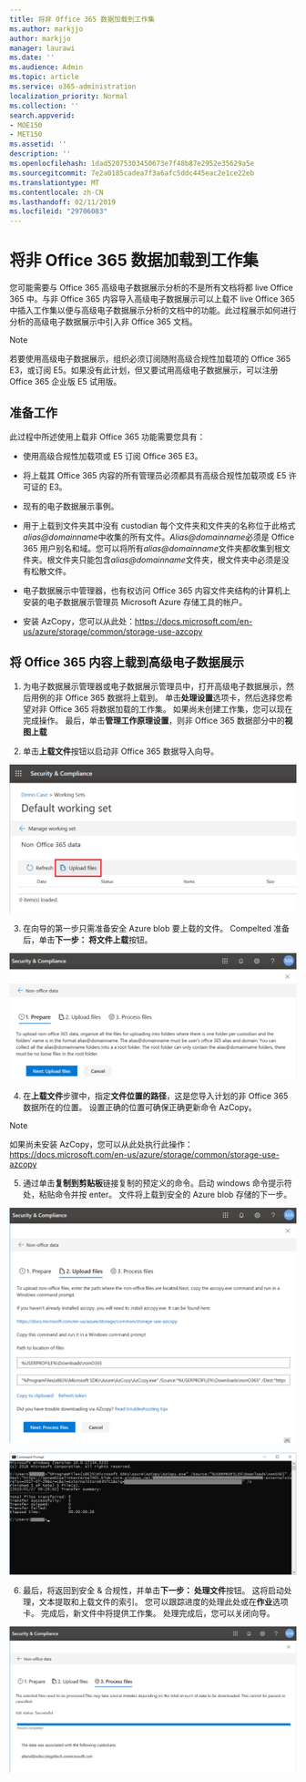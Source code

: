 ```yaml
---
title: 将非 Office 365 数据加载到工作集
ms.author: markjjo
author: markjjo
manager: laurawi
ms.date: ''
ms.audience: Admin
ms.topic: article
ms.service: o365-administration
localization_priority: Normal
ms.collection: ''
search.appverid:
- MOE150
- MET150
ms.assetid: ''
description: ''
ms.openlocfilehash: 1dad52075303450673e7f48b87e2952e35629a5e
ms.sourcegitcommit: 7e2a0185cadea7f3a6afc5ddc445eac2e1ce22eb
ms.translationtype: MT
ms.contentlocale: zh-CN
ms.lasthandoff: 02/11/2019
ms.locfileid: "29706083"
---
```

# <a name="load-non-office-365-data-into-a-working-set"></a>将非 Office 365 数据加载到工作集

您可能需要与 Office 365 高级电子数据展示分析的不是所有文档将都 live Office 365 中。与非 Office 365 内容导入高级电子数据展示可以上载不 live Office 365 中插入工作集以便与高级电子数据展示分析的文档中的功能。此过程展示如何进行分析的高级电子数据展示中引入非 Office 365 文档。

>[!Note]
>若要使用高级电子数据展示，组织必须订阅随附高级合规性加载项的 Office 365 E3，或订阅 E5。如果没有此计划，但又要试用高级电子数据展示，可以注册 Office 365 企业版 E5 试用版。

## <a name="before-you-begin"></a>准备工作
此过程中所述使用上载非 Office 365 功能需要您具有：

- 使用高级合规性加载项或 E5 订阅 Office 365 E3。

- 将上载其 Office 365 内容的所有管理员必须都具有高级合规性加载项或 E5 许可证的 E3。

- 现有的电子数据展示事例。

- 用于上载到文件夹其中没有 custodian 每个文件夹和文件夹的名称位于此格式*alias@domainname*中收集的所有文件。*Alias@domainname*必须是 Office 365 用户别名和域。您可以将所有*alias@domainname*文件夹都收集到根文件夹。根文件夹只能包含*alias@domainname*文件夹，根文件夹中必须是没有松散文件。

- 电子数据展示中管理器，也有权访问 Office 365 内容文件夹结构的计算机上安装的电子数据展示管理员 Microsoft Azure 存储工具的帐户。

- 安装 AzCopy，您可以从此处：https://docs.microsoft.com/en-us/azure/storage/common/storage-use-azcopy

## <a name="upload-non-office-365-content-into-advanced-ediscovery"></a>将 Office 365 内容上载到高级电子数据展示

1. 为电子数据展示管理器或电子数据展示管理员中，打开高级电子数据展示，然后用例的非 Office 365 数据将上载到。 单击**处理设置**选项卡，然后选择您希望对非 Office 365 将数据加载的工作集。 如果尚未创建工作集，您可以现在完成操作。 最后，单击**管理工作原理设置**，则非 Office 365 数据部分中的**视图上载**

2. 单击**上载文件**按钮以启动非 Office 365 数据导入向导。

![上载文件](../media/574f4059-4146-4058-9df3-ec97cf28d7c7.png)

3. 在向导的第一步只需准备安全 Azure blob 要上载的文件。 Compelted 准备后，单击**下一步： 将文件上载**按钮。

![非 Office 365 导入-准备](../media/0670a347-a578-454a-9b3d-e70ef47aec57.png)
 
4. 在**上载文件**步骤中，指定**文件位置的路径**，这是您导入计划的非 Office 365 数据所在的位置。 设置正确的位置可确保正确更新命令 AzCopy。

> [!NOTE]
> 如果尚未安装 AzCopy，您可以从此处执行此操作：https://docs.microsoft.com/en-us/azure/storage/common/storage-use-azcopy

5. 通过单击**复制到剪贴板**链接复制的预定义的命令。启动 windows 命令提示符处，粘贴命令并按 enter。 文件将上载到安全的 Azure blob 存储的下一步。

![非 Office 365 导入-上载文件](../media/3ea53b5d-7f9b-4dfc-ba63-90a38c14d41a.png)

![非 Office 365 导入-AzCopy](../media/504e2dbe-f36f-4f36-9b08-04aea85d8250.png)

6. 最后，将返回到安全 & 合规性，并单击**下一步： 处理文件**按钮。 这将启动处理，文本提取和上载文件的索引。 您可以跟踪进度的处理此处或在**作业**选项卡。 完成后，新文件中将提供工作集。 处理完成后，您可以关闭向导。

![非 Office 365 导入-处理文件](../media/218b1545-416a-4a9f-9b25-3b70e8508f67.png)

